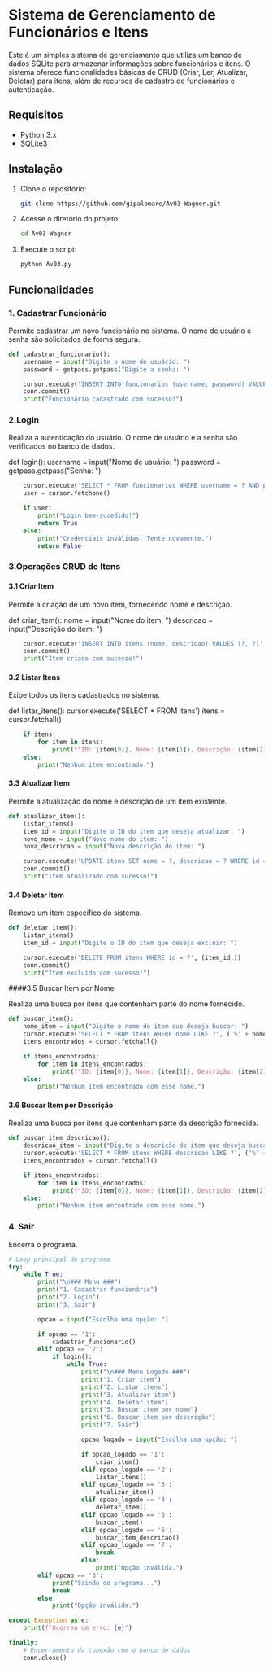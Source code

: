 # Sistema de Gerenciamento de Funcionários e Itens

Este é um simples sistema de gerenciamento que utiliza um banco de dados SQLite para armazenar informações sobre funcionários e itens. O sistema oferece funcionalidades básicas de CRUD (Criar, Ler, Atualizar, Deletar) para itens, além de recursos de cadastro de funcionários e autenticação.

## Requisitos

- Python 3.x
- SQLite3

## Instalação

1. Clone o repositório:

    ```bash
    git clone https://github.com/gipalomare/Av03-Wagner.git
    ```

2. Acesse o diretório do projeto:

    ```bash
    cd Av03-Wagner
    ```

3. Execute o script:

    ```bash
    python Av03.py
    ```

## Funcionalidades

### 1. Cadastrar Funcionário

Permite cadastrar um novo funcionário no sistema. O nome de usuário e senha são solicitados de forma segura.

```python
def cadastrar_funcionario():
    username = input("Digite o nome de usuário: ")
    password = getpass.getpass("Digite a senha: ")

    cursor.execute('INSERT INTO funcionarios (username, password) VALUES (?, ?)', (username, password))
    conn.commit()
    print("Funcionário cadastrado com sucesso!")
```
### 2.Login

Realiza a autenticação do usuário. O nome de usuário e a senha são verificados no banco de dados.

def login():
    username = input("Nome de usuário: ")
    password = getpass.getpass("Senha: ")
```python
    cursor.execute('SELECT * FROM funcionarios WHERE username = ? AND password = ?', (username, password))
    user = cursor.fetchone()

    if user:
        print("Login bem-sucedido!")
        return True
    else:
        print("Credenciais inválidas. Tente novamente.")
        return False
```
### 3.Operações CRUD de Itens
#### 3.1 Criar Item

Permite a criação de um novo item, fornecendo nome e descrição.

def criar_item():
    nome = input("Nome do item: ")
    descricao = input("Descrição do item: ")
```python
    cursor.execute('INSERT INTO itens (nome, descricao) VALUES (?, ?)', (nome, descricao))
    conn.commit()
    print("Item criado com sucesso!")
```

#### 3.2 Listar Itens

Exibe todos os itens cadastrados no sistema.

def listar_itens():
    cursor.execute('SELECT * FROM itens')
    itens = cursor.fetchall()
```python
    if itens:
        for item in itens:
            print(f"ID: {item[0]}, Nome: {item[1]}, Descrição: {item[2]}")
    else:
        print("Nenhum item encontrado.")
```

#### 3.3 Atualizar Item

Permite a atualização do nome e descrição de um item existente.

```python
def atualizar_item():
    listar_itens()
    item_id = input("Digite o ID do item que deseja atualizar: ")
    novo_nome = input("Novo nome do item: ")
    nova_descricao = input("Nova descrição do item: ")

    cursor.execute('UPDATE itens SET nome = ?, descricao = ? WHERE id = ?', (novo_nome, nova_descricao, item_id))
    conn.commit()
    print("Item atualizado com sucesso!")
```

#### 3.4 Deletar Item

Remove um item específico do sistema.

```python
def deletar_item():
    listar_itens()
    item_id = input("Digite o ID do item que deseja excluir: ")

    cursor.execute('DELETE FROM itens WHERE id = ?', (item_id,))
    conn.commit()
    print("Item excluído com sucesso!")
```
####3.5 Buscar Item por Nome

Realiza uma busca por itens que contenham parte do nome fornecido.

```python
def buscar_item():
    nome_item = input("Digite o nome do item que deseja buscar: ")
    cursor.execute('SELECT * FROM itens WHERE nome LIKE ?', ('%' + nome_item + '%',))
    itens_encontrados = cursor.fetchall()

    if itens_encontrados:
        for item in itens_encontrados:
            print(f"ID: {item[0]}, Nome: {item[1]}, Descrição: {item[2]}")
    else:
        print("Nenhum item encontrado com esse nome.")
```

#### 3.6 Buscar Item por Descrição

Realiza uma busca por itens que contenham parte da descrição fornecida.

```python
def buscar_item_descricao():
    descricao_item = input("Digite a descrição do item que deseja buscar: ")
    cursor.execute('SELECT * FROM itens WHERE descricao LIKE ?', ('%' + descricao_item + '%',))
    itens_encontrados = cursor.fetchall()

    if itens_encontrados:
        for item in itens_encontrados:
            print(f"ID: {item[0]}, Nome: {item[1]}, Descrição: {item[2]}")
    else:
        print("Nenhum item encontrado com esse nome.")
```
### 4. Sair

Encerra o programa.

```python
# Loop principal do programa
try:
    while True:
        print("\n### Menu ###")
        print("1. Cadastrar funcionário")
        print("2. Login")
        print("3. Sair")

        opcao = input("Escolha uma opção: ")

        if opcao == '1':
            cadastrar_funcionario()
        elif opcao == '2':
            if login():
                while True:
                    print("\n### Menu Logado ###")
                    print("1. Criar item")
                    print("2. Listar itens")
                    print("3. Atualizar item")
                    print("4. Deletar item")
                    print("5. Buscar item por nome")
                    print("6. Buscar item por descrição")
                    print("7. Sair")

                    opcao_logado = input("Escolha uma opção: ")

                    if opcao_logado == '1':
                        criar_item()
                    elif opcao_logado == '2':
                        listar_itens()
                    elif opcao_logado == '3':
                        atualizar_item()
                    elif opcao_logado == '4':
                        deletar_item()
                    elif opcao_logado == '5':
                        buscar_item()
                    elif opcao_logado == '6':
                        buscar_item_descricao()
                    elif opcao_logado == '7':
                        break
                    else:
                        print("Opção inválida.")
        elif opcao == '3':
            print("Saindo do programa...")
            break
        else:
            print("Opção inválida.")

except Exception as e:
    print(f"Ocorreu um erro: {e}")

finally:
    # Encerramento da conexão com o banco de dados
    conn.close()
```
